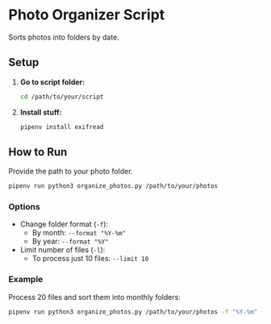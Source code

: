 # Photo Organizer Script

Sorts photos into folders by date.

## Setup

1.  **Go to script folder:**
    ```bash
    cd /path/to/your/script
    ```

2.  **Install stuff:**
    ```bash
    pipenv install exifread
    ```


## How to Run

Provide the path to your photo folder.
```bash
pipenv run python3 organize_photos.py /path/to/your/photos
```

### Options
- Change folder format (`-f`):
  - By month: `--format "%Y-%m"`
  - By year: `--format "%Y"`
- Limit number of files (`-l`):
  - To process just 10 files: `--limit 10`

### Example
Process 20 files and sort them into monthly folders:
```bash
pipenv run python3 organize_photos.py /path/to/your/photos -f "%Y-%m" -l 20
```